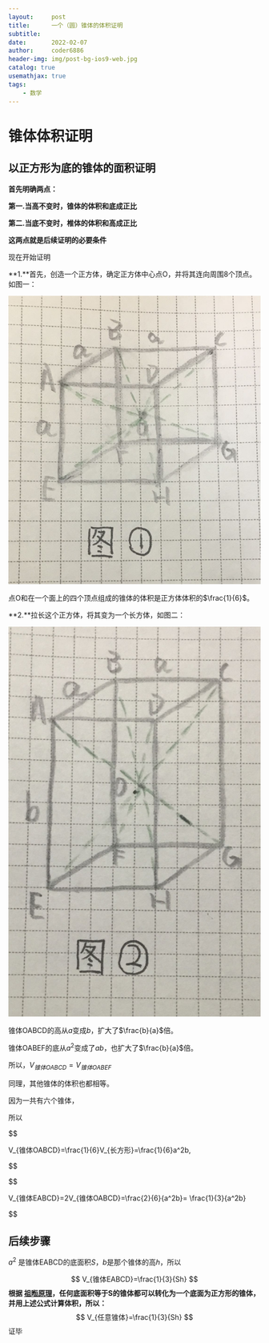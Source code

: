 ```yaml
---
layout:     post
title:      一个（圆）锥体的体积证明
subtitle:   
date:       2022-02-07
author:     coder6886
header-img: img/post-bg-ios9-web.jpg
catalog: true
usemathjax: true
tags:
    - 数学
---
```


# 锥体体积证明

## 以正方形为底的锥体的面积证明

**首先明确两点：**

**第一.当高不变时，锥体的体积和底成正比**

**第二.当底不变时，椎体的体积和高成正比**

**这两点就是后续证明的必要条件**

现在开始证明

**1.**首先，创造一个正方体，确定正方体中心点O，并将其连向周围8个顶点。如图一：

![](/img/a-cone's-volume-fig-1.jpg)

点O和在一个面上的四个顶点组成的锥体的体积是正方体体积的$\frac{1}{6}$。

**2.**拉长这个正方体，将其变为一个长方体，如图二：

![](/img/a-cone's-volume-fig-2.jpg)

锥体OABCD的高从$a$变成$b$，扩大了$\frac{b}{a}$倍。

锥体OABEF的底从$a^2$变成了$ab$，也扩大了$\frac{b}{a}$倍。

所以，$V_{锥体OABCD}=V_{锥体OABEF}$

同理，其他锥体的体积也都相等。

因为一共有六个锥体，

所以


$$

V_{锥体OABCD}=\frac{1}{6}V_{长方形}=\frac{1}{6}a^2b,

$$




$$

V_{锥体EABCD}=2V_{锥体OABCD}=\frac{2}{6}{a^2b}= \frac{1}{3}{a^2b}

$$





## 后续步骤

$a^2$ 是锥体EABCD的底面积$S$，$b$是那个锥体的高$h$，所以

$$
V_{锥体EABCD}=\frac{1}{3}{Sh}
$$
**根据 [祖暅原理](https://baike.baidu.com/item/%E7%A5%96%E6%9A%85%E5%8E%9F%E7%90%86/5165170)，任何底面积等于S的锥体都可以转化为一个底面为正方形的锥体，并用上述公式计算体积，所以：**
$$
V_{任意锥体}=\frac{1}{3}{Sh}
$$
证毕
